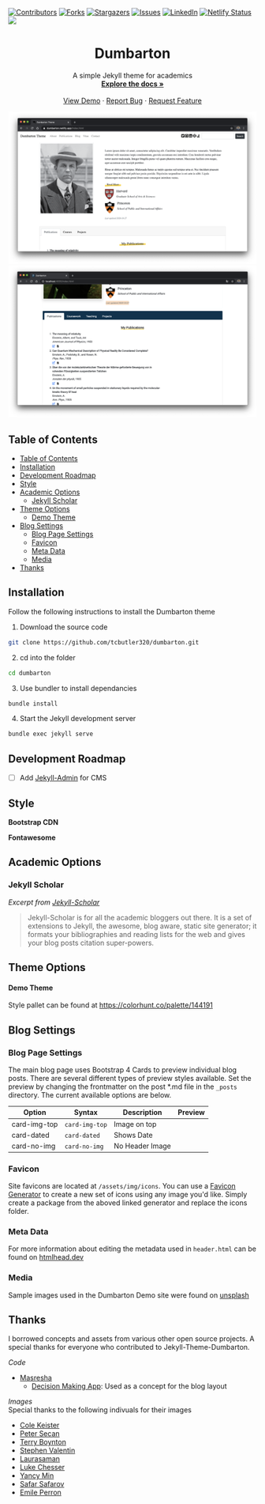 [![Contributors][contributors-shield]][contributors-url]
[![Forks][forks-shield]][forks-url]
[![Stargazers][stars-shield]][stars-url]
[![Issues][issues-shield]][issues-url]
[![LinkedIn][linkedin-shield]][linkedin-url]
[![Netlify Status](https://api.netlify.com/api/v1/badges/24a6b9c4-6586-4e8d-8540-92942a0c47e8/deploy-status)](https://app.netlify.com/sites/admiring-bassi-e955ad/deploys)
![](https://img.shields.io/badge/Bootstrap-v4.5.3-blue)  

<!-- PROJECT LOGO -->
<p align="center">
  <h1 align="center">Dumbarton</h1>
  <p align="center">
    A simple Jekyll theme for academics
    <br />
    <a href="#table-of-contents"><strong>Explore the docs »</strong></a>
    <br />
    <br />
    <a href="https://dumbarton.netlify.app/">View Demo</a>
    ·
    <a href="https://github.com/tcbutler320/Jekyll-Theme-Dumbarton/issues">Report Bug</a>
    ·
    <a href="https://github.com/tcbutler320/Jekyll-Theme-Dumbarton/issues">Request Feature</a>
  </p>
</p>

![](screenshot.png)  
![](screenshot2.png)

## Table of Contents

- [Table of Contents](#table-of-contents)
- [Installation](#installation)
- [Development Roadmap](#development-roadmap)
- [Style](#style)
- [Academic Options](#academic-options)
  - [Jekyll Scholar](#jekyll-scholar)
- [Theme Options](#theme-options)
    - [Demo Theme](#demo-theme)
- [Blog Settings](#blog-settings)
  - [Blog Page Settings](#blog-page-settings)
  - [Favicon](#favicon)
  - [Meta Data](#meta-data)
  - [Media](#media)
- [Thanks](#thanks)

## Installation   

Follow the following instructions to install the Dumbarton theme  

1) Download the source code 

```bash
git clone https://github.com/tcbutler320/dumbarton.git
```

2) cd into the folder 

```bash
cd dumbarton
```

3) Use bundler to install dependancies

```bash
bundle install
```

4) Start the Jekyll development server

```bash
bundle exec jekyll serve
```

## Development Roadmap 

+ [ ] Add [Jekyll-Admin](https://github.com/jekyll/jekyll-admin) for CMS 

## Style 

**Bootstrap CDN**

**Fontawesome** 

## Academic Options 

### Jekyll Scholar 
*Excerpt from [Jekyll-Scholar](https://github.com/inukshuk/jekyll-scholar)*
> Jekyll-Scholar is for all the academic bloggers out there. It is a set of extensions to Jekyll, the awesome, blog aware, static site generator; it formats your bibliographies and reading lists for the web and gives your blog posts citation super-powers.  


## Theme Options 

#### Demo Theme 

Style pallet can be found at https://colorhunt.co/palette/144191

## Blog Settings 

### Blog Page Settings   

The main blog page uses Bootstrap 4 Cards to preview individual blog posts. There are several different types of preview styles available. Set the preview by changing the frontmatter on the post *.md file in the `_posts` directory. The current available options are below.  

|   Option       |   Syntax       |  Description       |   Preview  |
|----------------|----------------|--------------------|------------|
| card-img-top  | `card-img-top`  |  Image on top      |            |
| card-dated    | `card-dated`    |  Shows Date        |            |
| card-no-img   | `card-no-img`   |  No Header Image   |            |





### Favicon 

Site favicons are located at `/assets/img/icons`. You can use a [Favicon Generator](https://realfavicongenerator.net/) to create a new set of icons using any image you'd like. Simply create a package from the aboved linked generator and replace the icons folder. 

### Meta Data 

For more information about editing the metadata used in `header.html` can be found on [htmlhead.dev](https://htmlhead.dev/)


### Media

Sample images used in the Dumbarton Demo site were found on [unsplash](https://unsplash.com/)


## Thanks 
I borrowed concepts and assets from various other open source projects. A special thanks for everyone who contributed to Jekyll-Theme-Dumbarton. 

*Code* 
+ [Masresha](https://codepen.io/masresha)
  + [Decision Making App](https://codepen.io/masresha/pen/KyLrbK): Used as a concept for the blog layout


*Images*   
Special thanks to the following indivuals for their images  
+  [Cole Keister](https://unsplash.com/@coleito)
+  [Peter Secan](https://unsplash.com/@phsecan)  
+  [Terry Boynton](https://unsplash.com/@terry_boynton)
+  [Stephen Valentin](https://unsplash.com/@valentinsteph)
+  [Laurasaman](https://unsplash.com/@laurasamang)
+  [Luke Chesser](https://unsplash.com/photos/LG8ToawE8WQ)
+  [Yancy Min](https://unsplash.com/@yancymin)
+  [Safar Safarov](https://unsplash.com/@codestorm)
+  [Emile Perron](https://unsplash.com/@emilep)



<!-- MARKDOWN LINKS AND IMAGES --->

[contributors-shield]: https://img.shields.io/github/contributors/tcbutler320/Jekyll-Theme-Dumbarton.svg?style=flat-square
[contributors-url]: https://github.com/tcbutler320/Jekyll-Theme-Dumbarton/graphs/contributors
[forks-shield]: https://img.shields.io/github/forks/tcbutler320/Jekyll-Theme-Dumbarton.svg?style=flat-square
[forks-url]: https://github.com/tcbutler320/Jekyll-Theme-Dumbarton/network/members
[stars-shield]: https://img.shields.io/github/stars/tcbutler320/Jekyll-Theme-Dumbartonsvg?style=flat-square
[stars-url]: https://github.com/tcbutler320/Jekyll-Theme-Dumbarton/stargazers
[issues-shield]: https://img.shields.io/github/issues/tcbutler320/Jekyll-Theme-Dumbarton.svg?style=flat-square
[issues-url]: https://github.com/tcbutler320/Jekyll-Theme-Dumbarton/issues
[license-shield]: https://img.shields.io/github/license/tcbutler320Jekyll-Theme-Dumbarton.svg?style=flat-square
[license-url]: https://github.com/tcbutler320/Jekyll-Theme-Dumbarton/blob/master/LICENSE.txt
[linkedin-shield]: https://img.shields.io/badge/-LinkedIn-black.svg?style=flat-square&logo=linkedin&colorB=555
[linkedin-url]: https://linkedin.com/in/tyler-b-a700a1aa
